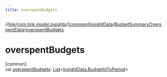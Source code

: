 ```yaml
---
title: overspentBudgets
---
```

//[link](../../../../index.html)/[com.tink.model.insights](../../index.html)/[[common]InsightData](../index.html)/[BudgetSummaryOverspentData](index.html)/[overspentBudgets](overspent-budgets.html)



# overspentBudgets



[common]\
val [overspentBudgets](overspent-budgets.html): [List](https://kotlinlang.org/api/latest/jvm/stdlib/kotlin.collections/-list/index.html)&lt;[InsightData.BudgetIdToPeriod](../-budget-id-to-period/index.html)&gt;




